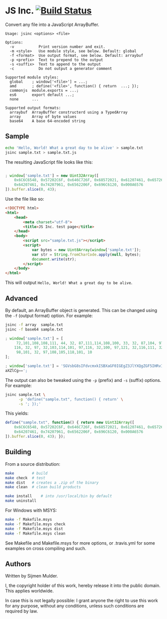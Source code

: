 JS Inc. [![Build Status](https://travis-ci.org/sjmulder/jsinc.svg?branch=master)](https://travis-ci.org/sjmulder/jsinc)
=======

Convert any file into a JavaScript ArrayBuffer.

```
Usage: jsinc <options> <file>

Options:
  -v           Print version number and exit.
  -m <style>   Use module style, see below. Default: global
  -f <format>  Use output format, see below. Default: arraybuf
  -p <prefix>  Text to prepend to the output
  -s <suffix>  Text to append to the output
  -c           Do not output a generator comment

Supported module styles:
  global    ; window['<file>'] = ...;
  amd       ; define('<file>', function() { return  ...; });
  commonjs  module.exports = ...;
  es6       export default ...;
  none      ...

Supported output formats:
  arraybuf  ArrayBuffer constructerd using a TypedArray
  array     Array of byte values
  base64    A base 64-encoded string
```


Sample
------

```bash
echo 'Hello, World! What a great day to be alive' > sample.txt
jsinc sample.txt > sample.txt.js
```

The resulting JavaScript file looks like this:

```javascript

; window['sample.txt'] = new Uint32Array([
    0x6C6C6548, 0x57202C6F, 0x646C726F, 0x68572021, 0x61207461, 0x65726720,
    0x64207461, 0x74207961, 0x6562206F, 0x696C6120, 0x000A6576
]).buffer.slice(0, 43);
```

Use the file like so:

```html
<!DOCTYPE html>
<html>
    <head>
        <meta charset="utf-8">
        <title>JS Inc. test page</title>
    </head> 
    <body>
        <script src="sample.txt.js"></script>
        <script>
            var bytes = new Uint8Array(window['sample.txt']);
            var str = String.fromCharCode.apply(null, bytes);
            document.write(str);
        </script>
    </body>
</html>
```

This will output `Hello, World! What a great day to be alive`.


Advanced
--------

By default, an ArrayBuffer object is generated. This can be changed using the
`-f` (output format) option. For example:

```bash
jsinc -f array  sample.txt
jsinc -f base64 sample.txt
```

```javascript
; window['sample.txt'] = [
     72,101,108,108,111, 44, 32, 87,111,114,108,100, 33, 32, 87,104, 97,
    116, 32, 97, 32,103,114,101, 97,116, 32,100, 97,121, 32,116,111, 32,
     98,101, 32, 97,108,105,118,101, 10
];
```

```javascript
; window['sample.txt'] = 'SGVsbG8sIFdvcmxkISBXaGF0IGEgZ3JlYXQgZGF5IHRvIGJlIGFs
aXZlCg==';
```

The output can also be tweaked using the `-p` (prefix) and `-s` (suffix)
options. For example:

```bash
jsinc sample.txt \
      -p 'define("sample.txt", function() { return' \
      -s '; });'
```

This yields:

```javascript
define("sample.txt", function() { return new Uint32Array([
    0x6C6C6548, 0x57202C6F, 0x646C726F, 0x68572021, 0x61207461, 0x65726720,
    0x64207461, 0x74207961, 0x6562206F, 0x696C6120, 0x000A6576
]).buffer.slice(0, 43); });
```


Building
--------

From a source distribution:

```bash
make        # build
make check  # test
make dist   # creates a .zip of the binary
make clean  # clean build products

make install    # into /usr/local/bin by default
make uninstall
```

For Windows with MSYS:

```bash
make -f Makefile.msys
make -f Makefile.msys check
make -f Makefile.msys dist
make -f Makefile.msys clean
```

See Makefile and Makefile.msys for more options, or .travis.yml for some
examples on cross compiling and such.


Authors
-------

Written by Sijmen Mulder.

I, the copyright holder of this work, hereby release it into the public
domain. This applies worldwide.

In case this is not legally possible: I grant anyone the right to use this
work for any purpose, without any conditions, unless such conditions are
required by law.
